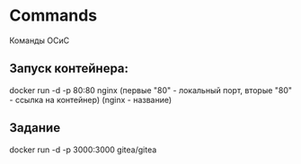 # Commands
Команды ОСиС

<h2>Запуск контейнера:</h2> 
docker run -d -p 80:80 nginx
(первые "80" - локальный порт, вторые "80" - ссылка на контейнер) (nginx - название)

<h2>Задание</h2>
docker run -d -p 3000:3000 gitea/gitea
